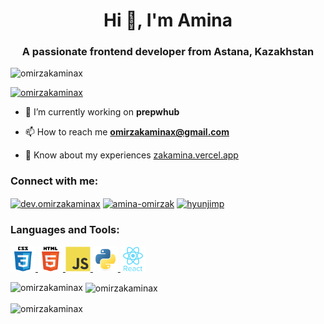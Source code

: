 <h1 align="center">Hi 👋, I'm Amina</h1>
<h3 align="center">A passionate frontend developer from Astana, Kazakhstan</h3>

<p align="left"> <img src="https://komarev.com/ghpvc/?username=omirzakaminax&label=Profile%20views&color=0e75b6&style=flat" alt="omirzakaminax" /> </p>

<p align="left"> <a href="https://github.com/ryo-ma/github-profile-trophy"><img src="https://github-profile-trophy.vercel.app/?username=omirzakaminax" alt="omirzakaminax" /></a> </p>

- 🔭 I’m currently working on **prepwhub**

- 📫 How to reach me **omirzakaminax@gmail.com**

- 📄 Know about my experiences [zakamina.vercel.app](zakamina.vercel.app)

<h3 align="left">Connect with me:</h3>
<p align="left">
<a href="https://dev.to/dev.omirzakaminax" target="blank"><img align="center" src="https://raw.githubusercontent.com/rahuldkjain/github-profile-readme-generator/master/src/images/icons/Social/devto.svg" alt="dev.omirzakaminax" height="30" width="40" /></a>
<a href="https://linkedin.com/in/amina-omirzak" target="blank"><img align="center" src="https://raw.githubusercontent.com/rahuldkjain/github-profile-readme-generator/master/src/images/icons/Social/linked-in-alt.svg" alt="amina-omirzak" height="30" width="40" /></a>
<a href="https://instagram.com/hyunjimp" target="blank"><img align="center" src="https://raw.githubusercontent.com/rahuldkjain/github-profile-readme-generator/master/src/images/icons/Social/instagram.svg" alt="hyunjimp" height="30" width="40" /></a>
</p>

<h3 align="left">Languages and Tools:</h3>
<p align="left"> <a href="https://www.w3schools.com/css/" target="_blank" rel="noreferrer"> <img src="https://raw.githubusercontent.com/devicons/devicon/master/icons/css3/css3-original-wordmark.svg" alt="css3" width="40" height="40"/> </a> <a href="https://www.w3.org/html/" target="_blank" rel="noreferrer"> <img src="https://raw.githubusercontent.com/devicons/devicon/master/icons/html5/html5-original-wordmark.svg" alt="html5" width="40" height="40"/> </a> <a href="https://developer.mozilla.org/en-US/docs/Web/JavaScript" target="_blank" rel="noreferrer"> <img src="https://raw.githubusercontent.com/devicons/devicon/master/icons/javascript/javascript-original.svg" alt="javascript" width="40" height="40"/> </a> <a href="https://www.python.org" target="_blank" rel="noreferrer"> <img src="https://raw.githubusercontent.com/devicons/devicon/master/icons/python/python-original.svg" alt="python" width="40" height="40"/> </a> <a href="https://reactjs.org/" target="_blank" rel="noreferrer"> <img src="https://raw.githubusercontent.com/devicons/devicon/master/icons/react/react-original-wordmark.svg" alt="react" width="40" height="40"/> </a> </p>

<p><img align="left" src="https://github-readme-stats.vercel.app/api/top-langs?username=omirzakaminax&show_icons=true&locale=en&layout=compact" alt="omirzakaminax" /></p>

<p>&nbsp;<img align="center" src="https://github-readme-stats.vercel.app/api?username=omirzakaminax&show_icons=true&locale=en" alt="omirzakaminax" /></p>

<p><img align="center" src="https://github-readme-streak-stats.herokuapp.com/?user=omirzakaminax&" alt="omirzakaminax" /></p>

